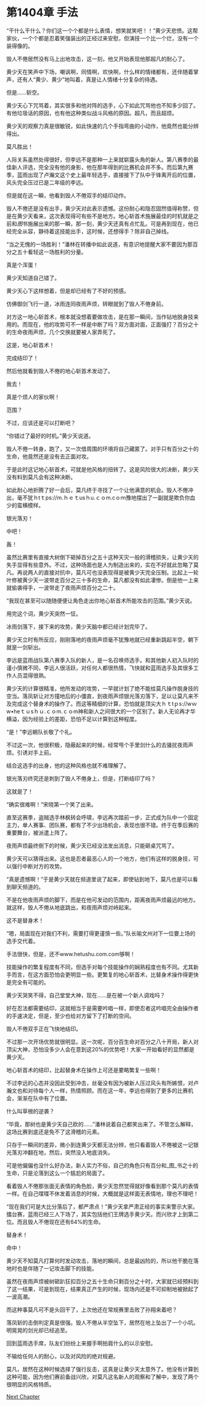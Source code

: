 # 第1404章 手法

“干什么干什么？你们这一个个都是什么表情，想笑就笑吧！！”黄少天悲愤。这帮家伙，一个个都是忍着笑强装出的正经过来安慰，但演技一个比一个烂，没有一个装得像的。

毁人不倦居然没有马上出地攻击，这一刻，他又开始表现他那超凡的耐心了。

黄少天在笑声中下场，嘲讽啊，同情啊，欢快啊，什么样的情绪都有，还伴随着掌声，还有人“黄少、黄少”地叫着，真是让人情绪十分复杂的待遇。

但是……斩空。

黄少天心下咒骂着，其实很多和他对阵的选手，心下如此咒骂他也不知多少回了。有他垃圾话的原因，也有他这种类似战斗风格的原因。超凡，而且超烦。

黄少天的观察力真是很敏锐，如此快速的几个手指弯曲的小动作，他竟然也能分辨得出。

莫凡胜出！

人际关系虽然处得很好，但李远不是那种一上来就崭露头角的新人。第八赛季的最佳新人评选，完全没有他的身影，他在那年得到的比赛机会并不多。而后第九赛季，蓝雨出现了卢瀚文这个史上最年轻选手，直接接下了队中于锋离开后的位置，风头完全压过已是二年级的李远。

但是就在这一瞬，他看到毁人不倦双手的结印动作。

毁人不倦还是没有出手，黄少天对此表示遗憾。这份耐心和隐忍固然值得称赞，但是在黄少天看来，这次表现得可有些不是地方。地心斩首术施展最佳的时机就是之前和*图*书施展出来的那一瞬，那一刻，黄少天还真有点忙乱。可是再到现在，他已经完全从容，静待着这技能出手，这时候，还想得手？除非自己掉线。

“当之无愧的一场胜利！”潘林在转播中如此说道，有意识地提醒大家不要因为那百分之五十看轻这一场胜利的分量。

真是个浑蛋！

黄少天知道自己错了。

黄少天心下这样想着，但是却已经有了不好的预感。

仿佛御剑飞行一道，冰雨连同夜雨声烦，转眼就到了毁人不倦身前。

对方这一地心斩首术，根本就没想着要做攻击，是在那一瞬间，当作钻地脱身技来用的。而现在，他的攻势可不一样是中断了吗？双方面对面，正面强打？百分之十的生命夜雨声烦，几个交换就要被人家弄死了。

这是，地心斩首术！

完成结印了！

然后他就看到毁人不倦的地心斩首术发动了。

我去！

真是个烦人的家伙啊！

范围？

不过，应该还是可以打断吧？

“你错过了最好的时机。”黄少天说道。

毁人不倦一转身，跑了，又一次借周围的环境将自己藏匿了。对手只有百分之十的生命，他竟然还是没有去正面对攻。

于是此时这记地心斩首术，可就是他风格的扭转了。这是风险很大的决断，黄少天没有料到莫凡会有这种决断。

如此耐心地折腾了好一会后，莫凡终于寻找了一个让他满意的机会。毁人不倦冲出，毫不犹ｈtｔps://m.ｈｅｔusｈu.ｃｏm.cｏｍ豫地摆出了一副就是欺负你血少的蛮横模样。

银光落刃！

中吧！

轰！

虽然比赛里有直接大树倒下砸掉百分之五十这种天灾一般的滑稽损失，让黄少天的失手显得有些意外。不过，这种场面也是人为制造出来的，实在不好就此忽略了莫凡。再说两人的直接对抗中，莫凡可也没表现得是被黄少天完全压制。比起上一轮叶修被黄少天一波带走百分之三十多的生命，莫凡都没有如此凄惨。倒是他一上来就偷袭得手，一波带走了夜雨声烦百分之二十。

“我现在甚至可以随随便便让角色走出你地心斩首术所能攻击的范围。”黄少天说。

用完这个词，黄少天突然一怔。

冰雨剑落下，接下来的攻势，黄少天脑中都已经计划完毕了。

黄少天立时有所反应，刚刚落地的夜雨声烦毫不犹豫地就已经重新跳起半空，朝下就是一剑斩出。

李远是蓝雨战队第八赛季入队的新人，是一名召唤师选手。和其他新人初入队时的谨小慎微不同，李远人很活跃，对任何人都很热情，飞快就和蓝雨选手及其很多工作人员混得很熟。

黄少天的计算很精准，他所发动的攻势，一早就计划了绝不能给莫凡操作脱身技的空当。落凤斩让对方撞地后的小僵直，到夜雨声烦银光落刃落下，足以让莫凡来不及完成这个替身术的操作了。而这等精细的计算，恐怕就是顶尖大ｈｔtｐs://wｗw•heｔｕsｈｕ.ｃｏm.ｃｏm神和新人之间很大的一个区别了。新人无论再才华横溢，因为经验上的差距，恐怕不足以计算到这种程度。

“是！”李远朝队长敬了个礼。

不过这一次，他很积极，隐蔽起来的时候，经常甩个手里剑什么的去骚扰夜雨声烦。引诱对手上前。

结合这选手的出身，他的这种风格也就不难理解了。

银光落刃终究还是刺到了毁人不倦身上，但是，打断结印了吗？

这就是了！

“确实很难啊！”宋晓第一个笑了出来。

直至这赛季，盗贼选手林枫转会呼啸，李远再次踏前一步，正式成为队中一个固定主力，单人赛事、团队赛，都有了不少出场机会，表现也很不错。终于在季后赛的重要舞台，被派遣上阵了。

夜雨声烦最终倒下的时候，黄少天已经没法发出消息，只能砸桌咒骂了。

黄少天可以猜得出来。这也是忍者最恶心人的一个地方，他们有这样的脱身技，可以强行中断对方的攻势。

“真是遗憾啊！”于是黄少天就在频道里说了起来，即使钻到地下，莫凡也是可以看到聊天频道的。

不是在他夜雨声烦的脚下，而是在他可发动的范围内，距离夜雨声烦最远的地方。就这样，毁人不倦从地底跳出，和夜雨声烦对峙起来。

这不是替身术！

“嗯，局面现在对我们不利，需要打得更谨慎一些。”队长喻文州对下一位要上场的选手交代着。

手法很快，但是，还不www.hetushu.com.com够啊！

技能操作的繁复程度有不同，但选手对每个技能操作的娴熟程度也有不同。尤其新手而言，在这方面恐怕会更明显一些。更繁复的地心斩首术，比替身术操作得更快是完全有可能的。

黄少天哭笑不得，自己堂堂大神，现在……是在被一个新人调戏吗？

好在忍法都需要结印，这就相当于是需要吟唱一样，即使忍者这吟唱完全由操作者的手速决定，但是，至少也给对方留下了打断的空间。

毁人不倦双手正在飞快地结印。

不过那一次开场优势就很明显。这一次呢，百分百生命对百分之八十开局，新人对顶尖大神，恐怕没多少人会在意到这20%的优势吧！大家一开始看好的显然都是黄少天。

地心斩首术的结印，比起替身术在操作上可还是要略繁复一些啊！

不过李远的心态并没因此受到冲击，丝毫没有因为被新人压过风头有所嫉恨，对卢瀚文也和对待每个人一样，热情照顾。而在这一年，李远也得到了更多的比赛机会，渐渐在队中有了位置。

什么叫草根的逆袭？

“毕竟，那树也是黄少天自己砍的……”潘林说着自己都笑出来了。不管怎么解释，这场比赛到底还是免不了这滑稽的元素。

只存于一瞬间的差异，微小到连黄少天都无法分辨，他只看着毁人不倦被这一记银光落刃冲翻在地，然后，突然没入地底消失。

可是他偏偏也没什么好办法，新人实力不俗，自己的角色只有百分和_图_书之十的生命，只是沦落到这么一个尴尬的局面了。

看着毁人不倦那张面无表情的角色脸，黄少天忽然觉得就好像看到那个莫凡的表情一样。在自己喋喋不休发着消息的时候，大概就是这样面无表情地，理也不理吧！

“现在我们可是大比分落后了，都严肃点！”黄少天拿严肃正经的事实来警示大家。擂台赛，蓝雨已经三人下场了，其实包括他们王牌选手黄少天。而兴欣才上到第二位。而且毁人不倦现在还有64%的生命。

替身术！

命中！

黄少天不知莫凡打算何时发动攻击，落地的瞬间，总是最凶险的，所以他干脆在落地时也是伴随了一记攻击脚下的技能。

虽然在夜雨声烦被树砸趴狂扣百分之五十生命只剩百分之十时，大家就已经预料到了这一结果，可是到现在，结果真正产生的时候，现场内还是不可抑制地被掀起了一波高潮。

而这种事莫凡可不是头回干了，上次他还在常规赛里击败了孙翔来着吧？

落凤斩的击倒判定真是很强。毁人不倦从半空坠下，居然在地上坠出了一个小坑。明晃晃的剑光却已经追至。

回到蓝雨选手席，队友们纷纷上来握手啊拍肩什么的以示安慰。

不输给任何人的耐心，以及对风险的绝对规避。

莫凡，居然在这种时候选择了强行反击，这真是让黄少天太意外了。他没有计算到这种可能，因为他们赛前备战兴欣，对莫凡这名新人的观察和了解中，发现了两个很明显的风格特质。



[Next Chapter](%E7%AC%AC1405%E7%AB%A0%20%E6%90%9C%E7%B4%A2.md)